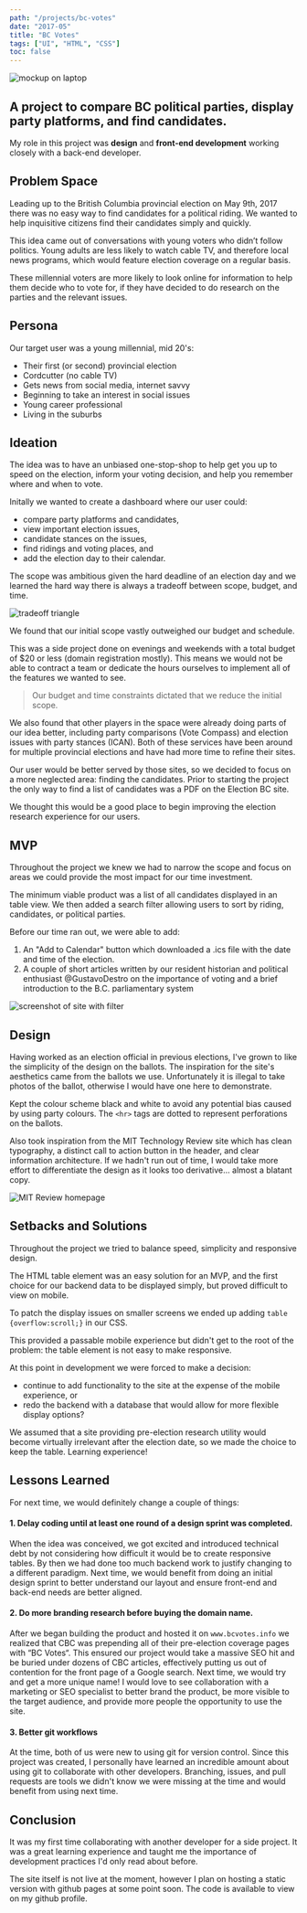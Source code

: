 ```yaml
---
path: "/projects/bc-votes"
date: "2017-05"
title: "BC Votes"
tags: ["UI", "HTML", "CSS"]
toc: false
---
```


![mockup on laptop](../img/bcvotes/bcvotes-mockup1.png)

## A project to compare BC political parties, display party platforms, and find candidates.

My role in this project was **design** and **front-end development** working closely with a back-end developer.

## Problem Space

Leading up to the British Columbia provincial election on May 9th, 2017 there was no easy way to find candidates for a political riding. We wanted to help inquisitive citizens find their candidates simply and quickly.

This idea came out of conversations with young voters who didn’t follow politics. Young adults are less likely to watch cable TV, and therefore local news programs, which would feature election coverage on a regular basis.

These millennial voters are more likely to look online for information to help them decide who to vote for, if they have decided to do research on the parties and the relevant issues.

## Persona

Our target user was a young millennial, mid 20's:

* Their first (or second) provincial election
* Cordcutter (no cable TV)
* Gets news from social media, internet savvy
* Beginning to take an interest in social issues
* Young career professional
* Living in the suburbs

## Ideation

The idea was to have an unbiased one-stop-shop to help get you up to speed on the election, inform your voting decision, and help you remember where and when to vote.

Initally we wanted to create a dashboard where our user could:

* compare party platforms and candidates,
* view important election issues,
* candidate stances on the issues,
* find ridings and voting places, and
* add the election day to their calendar.

The scope was ambitious given the hard deadline of an election day and we learned the hard way there is always a tradeoff between scope, budget, and time.

![tradeoff triangle](../img/bcvotes/triangle-300.jpeg 'Choose two!')

We found that our initial scope vastly outweighed our budget and schedule.

This was a side project done on evenings and weekends with a total budget of $20 or less (domain registration mostly). This means we would not be able to contract a team or dedicate the hours ourselves to implement all of the features we wanted to see.

> Our budget and time constraints dictated that we reduce the initial scope.

We also found that other players in the space were already doing parts of our idea better, including party comparisons (Vote Compass) and election issues with party stances (ICAN). Both of these services have been around for multiple provincial elections and have had more time to refine their sites.

Our user would be better served by those sites, so we decided to focus on a more neglected area: finding the candidates. Prior to starting the project the only way to find a list of candidates was a PDF on the Election BC site.

We thought this would be a good place to begin improving the election research experience for our users.

## MVP

Throughout the project we knew we had to narrow the scope and focus on areas we could provide the most impact for our time investment.

The minimum viable product was a list of all candidates displayed in an table view. We then added a search filter allowing users to sort by riding, candidates, or political parties.

Before our time ran out, we were able to add:

1.  An "Add to Calendar" button which downloaded a .ics file with the date and time of the election.
2.  A couple of short articles written by our resident historian and political enthusiast @GustavoDestro on the importance of voting and a brief introduction to the B.C. parliamentary system

![screenshot of site with filter](../img/bcvotes/mockup1-large-dark.png)

## Design

Having worked as an election official in previous elections, I've grown to like the simplicity of the design on the ballots. The inspiration for the site's aesthetics came from the ballots we use. Unfortunately it is illegal to take photos of the ballot, otherwise I would have one here to demonstrate.

Kept the colour scheme black and white to avoid any potential bias caused by using party colours. The `<hr>` tags are dotted to represent perforations on the ballots.

Also took inspiration from the MIT Technology Review site which has clean typography, a distinct call to action button in the header, and clear information architecture. If we hadn't run out of time, I would take more effort to differentiate the design as it looks too derivative... almost a blatant copy.

![MIT Review homepage](../img/bcvotes/mit-review.png 'Great inspiration from a great site')

## Setbacks and Solutions

Throughout the project we tried to balance speed, simplicity and responsive design.

The HTML table element was an easy solution for an MVP, and the first choice for our backend data to be displayed simply, but proved difficult to view on mobile.

To patch the display issues on smaller screens we ended up adding `table {overflow:scroll;}` in our CSS.

This provided a passable mobile experience but didn't get to the root of the problem: the table element is not easy to make responsive.

At this point in development we were forced to make a decision:

* continue to add functionality to the site at the expense of the mobile experience, or
* redo the backend with a database that would allow for more flexible display options?

We assumed that a site providing pre-election research utility would become virtually irrelevant after the election date, so we made the choice to keep the table. Learning experience!

## Lessons Learned

For next time, we would definitely change a couple of things:

#### 1. Delay coding until at least one round of a design sprint was completed.

When the idea was conceived, we got excited and introduced technical debt by not considering how difficult it would be to create responsive tables. By then we had done too much backend work to justify changing to a different paradigm. Next time, we would benefit from doing an initial design sprint to better understand our layout and ensure front-end and back-end needs are better aligned.

#### 2. Do more branding research before buying the domain name.

After we began building the product and hosted it on `www.bcvotes.info` we realized that CBC was prepending all of their pre-election coverage pages with “BC Votes“. This ensured our project would take a massive SEO hit and be buried under dozens of CBC articles, effectively putting us out of contention for the front page of a Google search. Next time, we would try and get a more unique name! I would love to see collaboration with a marketing or SEO specialist to better brand the product, be more visible to the target audience, and provide more people the opportunity to use the site.

#### 3. Better git workflows

At the time, both of us were new to using git for version control. Since this project was created, I personally have learned an incredible amount about using git to collaborate with other developers. Branching, issues, and pull requests are tools we didn't know we were missing at the time and would benefit from using next time.

## Conclusion

It was my first time collaborating with another developer for a side project. It was a great learning experience and taught me the importance of development practices I'd only read about before.

The site itself is not live at the moment, however I plan on hosting a static version with github pages at some point soon. The code is available to view on my github profile.
